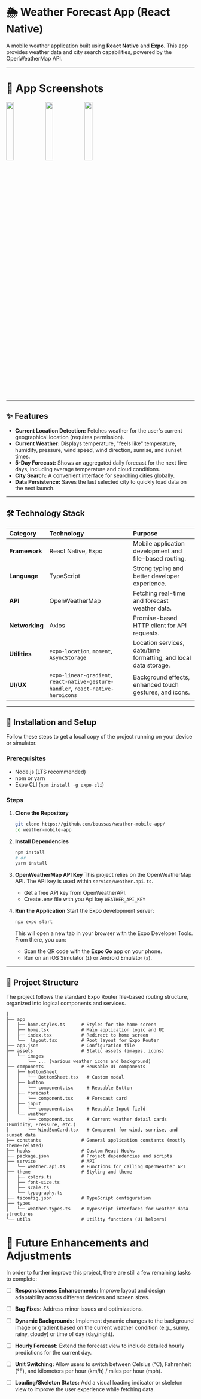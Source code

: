 # 🌦️ Weather Forecast App (React Native)

A mobile weather application built using **React Native** and **Expo**. 
This app provides weather data and city search capabilities, powered by the OpenWeatherMap API.

-----
# 📱 App Screenshots
<img src="https://github.com/user-attachments/assets/fa5cad82-61e9-4a4f-beb8-14dbbd56eb4b" style="width:20%;" />
<img src="https://github.com/user-attachments/assets/f024d9d9-6529-436c-9e6a-3b66a4343514" style="width:20%;" />
<img src="https://github.com/user-attachments/assets/45d6cf30-faf1-4daa-925a-df46e38bc1df" style="width:20%;" />

-----


## ✨ Features

  * **Current Location Detection:** Fetches weather for the user's current geographical location (requires permission).
  * **Current Weather:** Displays temperature, "feels like" temperature, humidity, pressure, wind speed, wind direction, sunrise, and sunset times.
  * **5-Day Forecast:** Shows an aggregated daily forecast for the next five days, including average temperature and cloud conditions.
  * **City Search:** A convenient interface for searching cities globally.
  * **Data Persistence:** Saves the last selected city to quickly load data on the next launch.
-----

## 🛠️ Technology Stack

| Category | Technology | Purpose |
| :--- | :--- | :--- |
| **Framework** | React Native, Expo | Mobile application development and file-based routing. |
| **Language** | TypeScript | Strong typing and better developer experience. |
| **API** | OpenWeatherMap | Fetching real-time and forecast weather data. |
| **Networking** | Axios | Promise-based HTTP client for API requests. |
| **Utilities** | `expo-location`, `moment`, `AsyncStorage` | Location services, date/time formatting, and local data storage. |
| **UI/UX** | `expo-linear-gradient`, `react-native-gesture-handler`, `react-native-heroicons` | Background effects, enhanced touch gestures, and icons. |

-----

## 🚀 Installation and Setup

Follow these steps to get a local copy of the project running on your device or simulator.

### Prerequisites

  * Node.js (LTS recommended)
  * npm or yarn
  * Expo CLI (`npm install -g expo-cli`)

### Steps

1.  **Clone the Repository**

    ```bash
    git clone https://github.com/boussas/weather-mobile-app/
    cd weather-mobile-app
    ```

2.  **Install Dependencies**

    ```bash
    npm install
    # or
    yarn install
    ```

3.  **OpenWeatherMap API Key**
    This project relies on the OpenWeatherMap API. The API key is used within `service/weather.api.ts`.

      * Get a free API key from OpenWeatherAPI.
      * Create .env file with you Api key `WEATHER_API_KEY`

4.  **Run the Application**
    Start the Expo development server:

    ```bash
    npx expo start
    ```

    This will open a new tab in your browser with the Expo Developer Tools. From there, you can:

      * Scan the QR code with the **Expo Go** app on your phone.
      * Run on an iOS Simulator (`i`) or Android Emulator (`a`).

-----

## 📂 Project Structure

The project follows the standard Expo Router file-based routing structure, organized into logical components and services.

```
|
├── app
│   ├── home.styles.ts      # Styles for the home screen
│   ├── home.tsx            # Main application logic and UI
│   ├── index.tsx           # Redirect to home screen
│   └── _layout.tsx         # Root layout for Expo Router
├── app.json                # Configuration file
├── assets                  # Static assets (images, icons)
│   └── images
│       └── ... (various weather icons and background)
├── components              # Reusable UI components
│   ├── bottomSheet
│   │   └── BottomSheet.tsx   # Custom modal
│   ├── button
│   │   └── component.tsx     # Reusable Button
│   ├── forecast
│   │   └── component.tsx     # Forecast card
│   ├── input
│   │   └── component.tsx     # Reusable Input field
│   └── weather
│       ├── component.tsx     # Current weather detail cards (Humidity, Pressure, etc.)
│       └── WindSunCard.tsx   # Component for wind, sunrise, and sunset data
├── constants               # General application constants (mostly theme-related)
├── hooks                   # Custom React Hooks
├── package.json            # Project dependencies and scripts
├── service                 # API 
│   └── weather.api.ts      # Functions for calling OpenWeather API
├── theme                   # Styling and theme
│   ├── colors.ts
│   ├── font-size.ts
│   ├── scale.ts
│   └── typography.ts
├── tsconfig.json           # TypeScript configuration
├── types
│   └── weather.types.ts    # TypeScript interfaces for weather data structures
└── utils                   # Utility functions (UI helpers)
```
# 🎯 **Future Enhancements and Adjustments**

In order to further improve this project, there are still a few remaining tasks to complete:

- [ ] **Responsiveness Enhancements:** Improve layout and design adaptability across different devices and screen sizes.
- [ ] **Bug Fixes:** Address minor issues and optimizations.
- [ ] **Dynamic Backgrounds:** Implement dynamic changes to the background image or gradient based on the current weather condition (e.g., sunny, rainy, cloudy) or time of day (day/night).
- [ ] **Hourly Forecast:** Extend the forecast view to include detailed hourly predictions for the current day.
- [ ] **Unit Switching:** Allow users to switch between Celsius (°C), Fahrenheit (°F), and kilometers per hour (km/h) / miles per hour (mph).
- [ ] **Loading/Skeleton States:** Add a visual loading indicator or skeleton view to improve the user experience while fetching data.

